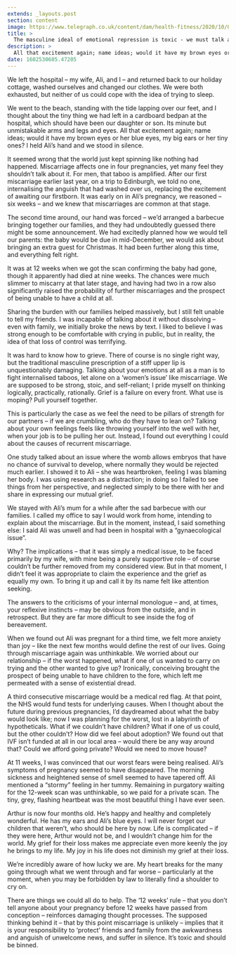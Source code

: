 ```yaml
--- 
extends: _layouts.post 
section: content 
image: https://www.telegraph.co.uk/content/dam/health-fitness/2020/10/09/TELEMMGLPICT000225120927_trans_NvBQzQNjv4BqnQSfWb85vljghMlIYmeE7Tt-5vz20WiGvXVBs0N4ZS8.jpeg?impolicy=logo-overlay 
title: > 
  The masculine ideal of emotional repression is toxic - we must talk about miscarriages 
description: > 
  All that excitement again; name ideas; would it have my brown eyes or her blue eyes, my big ears or her tiny ones?Miscarriage affects one in four pregnancies, yet many feel they shouldn’t talk about it.It was early on in Ali’s pregnancy, we reasoned – six weeks – and we knew that miscarriages are common at that stage.Sharing the burden with our families helped massively, but I still felt unable to tell my friends.There of course is no single right way, but the traditional masculine prescription of a stiff upper lip is unquestionably damaging. 
date: 1602530605.47205 
--- 
```

We left the hospital – my wife, Ali, and I – and returned back to our holiday cottage, washed ourselves and changed our clothes. We were both exhausted, but neither of us could cope with the idea of trying to sleep.

We went to the beach, standing with the tide lapping over our feet, and I thought about the tiny thing we had left in a cardboard bedpan at the hospital, which should have been our daughter or son. Its minute but unmistakable arms and legs and eyes. All that excitement again; name ideas; would it have my brown eyes or her blue eyes, my big ears or her tiny ones? I held Ali’s hand and we stood in silence.

It seemed wrong that the world just kept spinning like nothing had happened. Miscarriage affects one in four pregnancies, yet many feel they shouldn’t talk about it. For men, that taboo is amplified. After our first miscarriage earlier last year, on a trip to Edinburgh, we told no one, internalising the anguish that had washed over us, replacing the excitement of awaiting our firstborn. It was early on in Ali’s pregnancy, we reasoned – six weeks – and we knew that miscarriages are common at that stage.

The second time around, our hand was forced – we’d arranged a barbecue bringing together our families, and they had undoubtedly guessed there might be some announcement. We had excitedly planned how we would tell our parents: the baby would be due in mid-December, we would ask about bringing an extra guest for Christmas. It had been further along this time, and everything felt right.

It was at 12 weeks when we got the scan confirming the baby had gone, though it apparently had died at nine weeks. The chances were much slimmer to miscarry at that later stage, and having had two in a row also significantly raised the probability of further miscarriages and the prospect of being unable to have a child at all.

Sharing the burden with our families helped massively, but I still felt unable to tell my friends. I was incapable of talking about it without dissolving – even with family, we initially broke the news by text. I liked to believe I was strong enough to be comfortable with crying in public, but in reality, the idea of that loss of control was terrifying.

It was hard to know how to grieve. There of course is no single right way, but the traditional masculine prescription of a stiff upper lip is unquestionably damaging. Talking about your emotions at all as a man is to fight internalised taboos, let alone on a ‘women’s issue’ like miscarriage. We are supposed to be strong, stoic, and self-reliant; I pride myself on thinking logically, practically, rationally. Grief is a failure on every front. What use is moping? Pull yourself together.

This is particularly the case as we feel the need to be pillars of strength for our partners – if we are crumbling, who do they have to lean on? Talking about your own feelings feels like throwing yourself into the well with her, when your job is to be pulling her out. Instead, I found out everything I could about the causes of recurrent miscarriage.

One study talked about an issue where the womb allows embryos that have no chance of survival to develop, where normally they would be rejected much earlier. I showed it to Ali – she was heartbroken, feeling I was blaming her body. I was using research as a distraction; in doing so I failed to see things from her perspective, and neglected simply to be there with her and share in expressing our mutual grief.

We stayed with Ali’s mum for a while after the sad barbecue with our families. I called my office to say I would work from home, intending to explain about the miscarriage. But in the moment, instead, I said something else: I said Ali was unwell and had been in hospital with a “gynaecological issue”.

Why? The implications – that it was simply a medical issue, to be faced primarily by my wife, with mine being a purely supportive role – of course couldn’t be further removed from my considered view. But in that moment, I didn’t feel it was appropriate to claim the experience and the grief as equally my own. To bring it up and call it by its name felt like attention seeking.

The answers to the criticisms of your internal monologue – and, at times, your reflexive instincts – may be obvious from the outside, and in retrospect. But they are far more difficult to see inside the fog of bereavement.

When we found out Ali was pregnant for a third time, we felt more anxiety than joy – like the next few months would define the rest of our lives. Going through miscarriage again was unthinkable. We worried about our relationship – if the worst happened, what if one of us wanted to carry on trying and the other wanted to give up? Ironically, conceiving brought the prospect of being unable to have children to the fore, which left me permeated with a sense of existential dread.

A third consecutive miscarriage would be a medical red flag. At that point, the NHS would fund tests for underlying causes. When I thought about the future during previous pregnancies, I’d daydreamed about what the baby would look like; now I was planning for the worst, lost in a labyrinth of hypotheticals. What if we couldn’t have children? What if one of us could, but the other couldn’t? How did we feel about adoption? We found out that IVF isn’t funded at all in our local area – would there be any way around that? Could we afford going private? Would we need to move house?

At 11 weeks, I was convinced that our worst fears were being realised. Ali’s symptoms of pregnancy seemed to have disappeared. The morning sickness and heightened sense of smell seemed to have tapered off. Ali mentioned a “stormy” feeling in her tummy. Remaining in purgatory waiting for the 12-week scan was unthinkable, so we paid for a private scan. The tiny, grey, flashing heartbeat was the most beautiful thing I have ever seen.

Arthur is now four months old. He’s happy and healthy and completely wonderful. He has my ears and Ali’s blue eyes. I will never forget our children that weren’t, who should be here by now. Life is complicated – if they were here, Arthur would not be, and I wouldn’t change him for the world. My grief for their loss makes me appreciate even more keenly the joy he brings to my life. My joy in his life does not diminish my grief at their loss.

We’re incredibly aware of how lucky we are. My heart breaks for the many going through what we went through and far worse – particularly at the moment, when you may be forbidden by law to literally find a shoulder to cry on.

There are things we could all do to help. The ‘12 weeks’ rule – that you don’t tell anyone about your pregnancy before 12 weeks have passed from conception – reinforces damaging thought processes. The supposed thinking behind it – that by this point miscarriage is unlikely – implies that it is your responsibility to ‘protect’ friends and family from the awkwardness and anguish of unwelcome news, and suffer in silence. It’s toxic and should be binned.